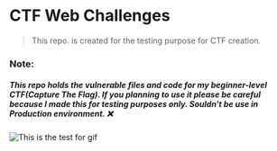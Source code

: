 # CTF Web Challenges

> This repo. is created for the testing purpose for CTF creation.

### Note:

##### This repo holds the vulnerable files and code for my beginner-level CTF(Capture The Flag). If you planning to use it please be careful because I made this for testing purposes only. Souldn't be use in Production environment. ❌


![This is the test for gif](https://media.giphy.com/media/OrSb2k3awpfxRZVvVO/giphy.gif)
